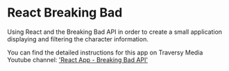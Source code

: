 # React Breaking Bad

Using React and the Breaking Bad API in order to create a small application displaying and filtering the character information.

You can find the detailed instructions for this app on Traversy Media Youtube channel: ['React App - Breaking Bad API'](https://www.youtube.com/watch?v=YaioUnMw0mo)
